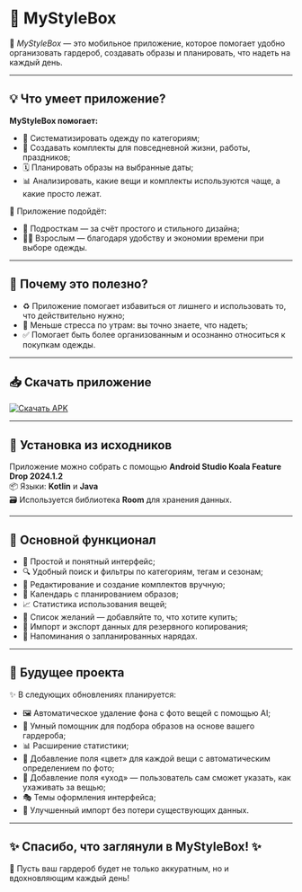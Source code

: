 # 👗 MyStyleBox

🌸 *MyStyleBox* — это мобильное приложение, которое помогает удобно организовать гардероб, создавать образы и планировать, что надеть на каждый день.  

---

## 💡 Что умеет приложение?

**MyStyleBox помогает:**
- 📂 Систематизировать одежду по категориям;
- 👚 Создавать комплекты для повседневной жизни, работы, праздников;
- 🗓 Планировать образы на выбранные даты;
- 📊 Анализировать, какие вещи и комплекты используются чаще, а какие просто лежат.

🎯 Приложение подойдёт:
- 🧒 Подросткам — за счёт простого и стильного дизайна;
- 👩‍💼 Взрослым — благодаря удобству и экономии времени при выборе одежды.

---

## 🌱 Почему это полезно?

- ♻️ Приложение помогает избавиться от лишнего и использовать то, что действительно нужно;
- 🧘 Меньше стресса по утрам: вы точно знаете, что надеть;
- ✅ Помогает быть более организованным и осознанно относиться к покупкам одежды.

---

## 📥 Скачать приложение

[![Скачать APK](https://img.shields.io/badge/📲_Скачать_MyStyleBox-FFB5A7)](https://github.com/VeronikaGon/MyStyleBox/releases/download/v1.0/MyStyleBox.apk)

---

## 🚀 Установка из исходников

Приложение можно собрать с помощью **Android Studio Koala Feature Drop 2024.1.2**  
📦 Языки: **Kotlin** и **Java**  
🗃 Используется библиотека **Room** для хранения данных.

---

## 🎁 Основной функционал

- 🌟 Простой и понятный интерфейс;
- 🔍 Удобный поиск и фильтры по категориям, тегам и сезонам;
- 👗 Редактирование и создание комплектов вручную;
- 📅 Календарь с планированием образов;
- 📈 Статистика использования вещей;
- 💭 Список желаний — добавляйте то, что хотите купить;
- 💾 Импорт и экспорт данных для резервного копирования;
- 🔔 Напоминания о запланированных нарядах.

---

## 🔮 Будущее проекта

✨ В следующих обновлениях планируется:
- 🖼 Автоматическое удаление фона с фото вещей с помощью AI;
- 🤖 Умный помощник для подбора образов на основе вашего гардероба;
- 📊 Расширение статистики;
- 🎨 Добавление поля «цвет» для каждой вещи с автоматическим определением по фото;
- 🧼 Добавление поля «уход» — пользователь сам сможет указать, как ухаживать за вещью;
- 🎭 Темы оформления интерфейса;
- 🔄 Улучшенный импорт без потери существующих данных.

---

## ✨ Спасибо, что заглянули в MyStyleBox! ✨ 
👠 Пусть ваш гардероб будет не только аккуратным, но и вдохновляющим каждый день!

